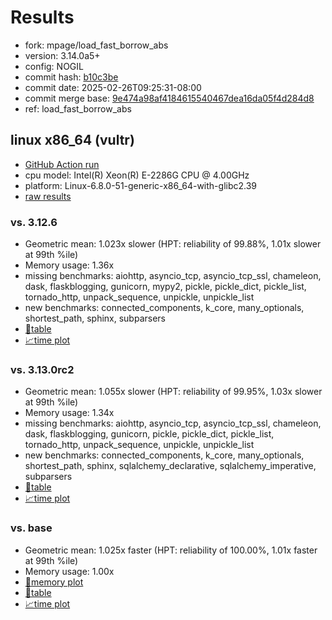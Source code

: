 # Results

- fork: mpage/load_fast_borrow_abs
- version: 3.14.0a5+
- config: NOGIL
- commit hash: [b10c3be](https://github.com/mpage/cpython/commit/b10c3be)
- commit date: 2025-02-26T09:25:31-08:00
- commit merge base: [9e474a98af4184615540467dea16da05f4d284d8](https://github.com/python/cpython/commit/9e474a98af4184615540467dea16da05f4d284d8)
- ref: load_fast_borrow_abs

## linux x86_64 (vultr)

- [GitHub Action run](https://github.com/facebookexperimental/free-threading-benchmarking/actions/runs/13550274665)
- cpu model: Intel(R) Xeon(R) E-2286G CPU @ 4.00GHz
- platform: Linux-6.8.0-51-generic-x86_64-with-glibc2.39
- [raw results](bm-20250226-vultr-x86_64-mpage-load_fast_borrow_abs-3.14.0a5%2B-b10c3be.json)

### vs. 3.12.6

- Geometric mean: 1.023x slower (HPT: reliability of 99.88%, 1.01x slower at 99th %ile)
- Memory usage: 1.36x
- missing benchmarks: aiohttp, asyncio_tcp, asyncio_tcp_ssl, chameleon, dask, flaskblogging, gunicorn, mypy2, pickle, pickle_dict, pickle_list, tornado_http, unpack_sequence, unpickle, unpickle_list
- new benchmarks: connected_components, k_core, many_optionals, shortest_path, sphinx, subparsers
- [📄table](bm-20250226-vultr-x86_64-mpage-load_fast_borrow_abs-3.14.0a5%2B-b10c3be-vs-3.12.6.md)
- [📈time plot](bm-20250226-vultr-x86_64-mpage-load_fast_borrow_abs-3.14.0a5%2B-b10c3be-vs-3.12.6.svg)

### vs. 3.13.0rc2

- Geometric mean: 1.055x slower (HPT: reliability of 99.95%, 1.03x slower at 99th %ile)
- Memory usage: 1.34x
- missing benchmarks: aiohttp, asyncio_tcp, asyncio_tcp_ssl, chameleon, dask, flaskblogging, gunicorn, pickle, pickle_dict, pickle_list, tornado_http, unpack_sequence, unpickle, unpickle_list
- new benchmarks: connected_components, k_core, many_optionals, shortest_path, sphinx, sqlalchemy_declarative, sqlalchemy_imperative, subparsers
- [📄table](bm-20250226-vultr-x86_64-mpage-load_fast_borrow_abs-3.14.0a5%2B-b10c3be-vs-3.13.0rc2.md)
- [📈time plot](bm-20250226-vultr-x86_64-mpage-load_fast_borrow_abs-3.14.0a5%2B-b10c3be-vs-3.13.0rc2.svg)

### vs. base

- Geometric mean: 1.025x faster (HPT: reliability of 100.00%, 1.01x faster at 99th %ile)
- Memory usage: 1.00x
- [🧠memory plot](bm-20250226-vultr-x86_64-mpage-load_fast_borrow_abs-3.14.0a5%2B-b10c3be-vs-base-mem.svg)
- [📄table](bm-20250226-vultr-x86_64-mpage-load_fast_borrow_abs-3.14.0a5%2B-b10c3be-vs-base.md)
- [📈time plot](bm-20250226-vultr-x86_64-mpage-load_fast_borrow_abs-3.14.0a5%2B-b10c3be-vs-base.svg)

